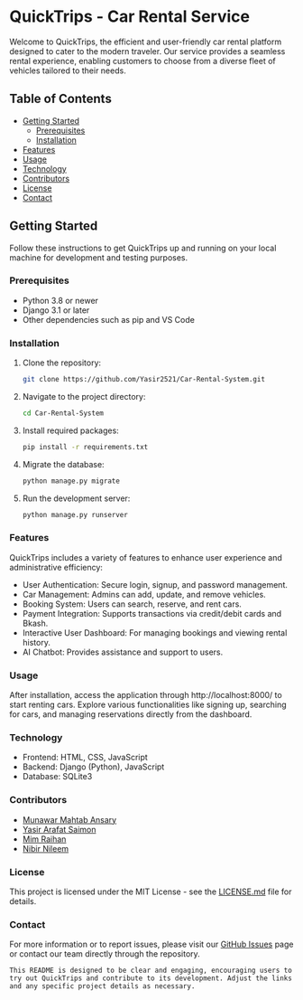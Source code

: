 # QuickTrips - Car Rental Service

Welcome to QuickTrips, the efficient and user-friendly car rental platform designed to cater to the modern traveler. Our service provides a seamless rental experience, enabling customers to choose from a diverse fleet of vehicles tailored to their needs.

## Table of Contents
- [Getting Started](#getting-started)
  - [Prerequisites](#prerequisites)
  - [Installation](#installation)
- [Features](#features)
- [Usage](#usage)
- [Technology](#technology)
- [Contributors](#contributors)
- [License](#license)
- [Contact](#contact)

## Getting Started

Follow these instructions to get QuickTrips up and running on your local machine for development and testing purposes.

### Prerequisites

- Python 3.8 or newer
- Django 3.1 or later
- Other dependencies such as pip and VS Code

### Installation

1. Clone the repository:
   ```bash
   git clone https://github.com/Yasir2521/Car-Rental-System.git
2. Navigate to the project directory:
   ```bash
   cd Car-Rental-System
3. Install required packages:
   ```bash
   pip install -r requirements.txt
4. Migrate the database:
   ```bash
   python manage.py migrate
5. Run the development server:
   ```bash
   python manage.py runserver

### Features
QuickTrips includes a variety of features to enhance user experience and administrative efficiency:

- User Authentication: Secure login, signup, and password management.
- Car Management: Admins can add, update, and remove vehicles.
- Booking System: Users can search, reserve, and rent cars.
- Payment Integration: Supports transactions via credit/debit cards and Bkash.
- Interactive User Dashboard: For managing bookings and viewing rental history.
- AI Chatbot: Provides assistance and support to users.

### Usage
After installation, access the application through http://localhost:8000/ to start renting cars. Explore various functionalities like signing up, searching for cars, and managing reservations directly from the dashboard.

### Technology
- Frontend: HTML, CSS, JavaScript
- Backend: Django (Python), JavaScript
- Database: SQLite3

### Contributors
- <a target="_new" href="https://github.com/moon-e-war">Munawar Mahtab Ansary</a> 
- <a target="_new" href="https://github.com/Yasir2521">Yasir Arafat Saimon</a>
- <a target="_new" href="https://github.com/mimraihan">Mim Raihan</a>
- <a target="_new" href="https://github.com/NibirNeelim">Nibir Nileem</a>

### License
This project is licensed under the MIT License - see the <a target="_new" href="LICENSE.md">LICENSE.md</a> file for details.

### Contact
For more information or to report issues, please visit our <a target="_new" href="https://github.com/Yasir2521/Car-Rental-System/issues">GitHub Issues</a> page or contact our team directly through the repository.

<div class="p-4 overflow-y-auto"><code class="!whitespace-pre hljs language-vbnet">This README <span class="hljs-built_in">is</span> designed <span class="hljs-keyword">to</span> be clear <span class="hljs-built_in">and</span> engaging, encouraging users <span class="hljs-keyword">to</span> <span class="hljs-keyword">try</span> out QuickTrips <span class="hljs-built_in">and</span> contribute <span class="hljs-keyword">to</span> its development. Adjust the links <span class="hljs-built_in">and</span> any specific project details <span class="hljs-keyword">as</span> necessary.
</code></div>
